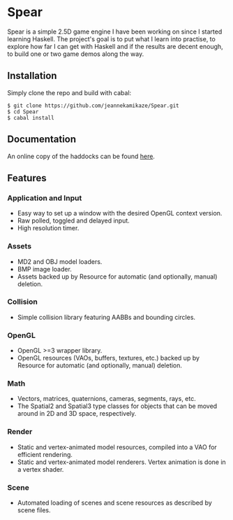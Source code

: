 Spear
=====

Spear is a simple 2.5D game engine I have been working on since I started learning Haskell.
The project's goal is to put what I learn into practise, to explore how far I can get with Haskell and if the results
are decent enough, to build one or two game demos along the way.

Installation
------------

Simply clone the repo and build with cabal:

```
$ git clone https://github.com/jeannekamikaze/Spear.git
$ cd Spear
$ cabal install
```

Documentation
-------------

An online copy of the haddocks can be found [here][0].

Features
--------

### Application and Input
* Easy way to set up a window with the desired OpenGL context version.
* Raw polled, toggled and delayed input.
* High resolution timer.

### Assets
* MD2 and OBJ model loaders.
* BMP image loader.
* Assets backed up by Resource for automatic (and optionally, manual) deletion.

### Collision
* Simple collision library featuring AABBs and bounding circles.

### OpenGL
* OpenGL >=3 wrapper library.
* OpenGL resources (VAOs, buffers, textures, etc.) backed up by Resource for automatic (and optionally, manual) deletion.

### Math
* Vectors, matrices, quaternions, cameras, segments, rays, etc.
* The Spatial2 and Spatial3 type classes for objects that can be moved around in 2D and 3D space, respectively.

### Render
* Static and vertex-animated model resources, compiled into a VAO for efficient rendering.
* Static and vertex-animated model renderers. Vertex animation is done in a vertex shader.

### Scene
* Automated loading of scenes and scene resources as described by scene files.

[0]: http://shellblade.net/docs/Spear/index.html
